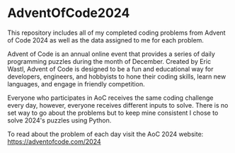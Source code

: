 # AdventOfCode2024
This repository includes all of my completed coding problems from Advent of Code 2024 as well as the data assigned to me for each problem.

Advent of Code is an annual online event that provides a series of daily programming puzzles during the month of December. Created by Eric Wastl, Advent of Code is designed to be a fun and educational way for developers, engineers, and hobbyists to hone their coding skills, learn new languages, and engage in friendly competition.

Everyone who participates in AoC receives the same coding challenge every day, however, everyone receives different inputs to solve. There is no set way to go about the problems but to keep mine consistent I chose to solve 2024's puzzles using Python.

To read about the problem of each day visit the AoC 2024 website:
https://adventofcode.com/2024
